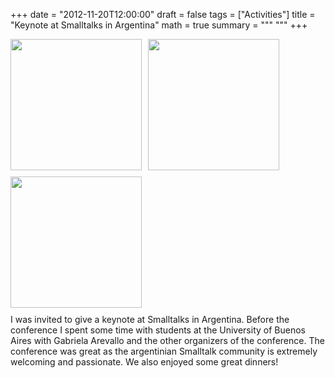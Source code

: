 +++
date = "2012-11-20T12:00:00"
draft = false
tags = ["Activities"]
title = "Keynote at Smalltalks in Argentina"
math = true
summary = """
"""
+++

<img src=/img/ar-teaching.jpg style="box-shadow:none; float: left; width:210px; padding: 10px; padding-top:0px; margin-top: 0px; margin-left: 0px; padding-left: 0px; margin-bottom: 0px; border-width: 0px;" />
<img src=/img/ar-talking.jpg style="box-shadow:none; float: left; width:210px; padding: 10px; padding-top:0px; margin-top: 0px; margin-left: 0px; padding-left: 0px; margin-bottom: 0px; border-width: 0px;" />
<img src=/img/ar-enjoying.jpg style="box-shadow:none; float: left; width:210px; padding: 10px; padding-top:0px; margin-top: 0px; margin-left: 0px; padding-left: 0px; margin-bottom: 0px; border-width: 0px;" />
<div  style="clear:both;"></div>
<small>
</small>
I was invited to give a keynote at Smalltalks in Argentina. Before the conference I spent some time with students at the University of Buenos Aires with Gabriela Arevallo and the other organizers of the conference. The conference was great as the argentinian Smalltalk community is extremely welcoming and passionate. We also enjoyed some great dinners!
</div>